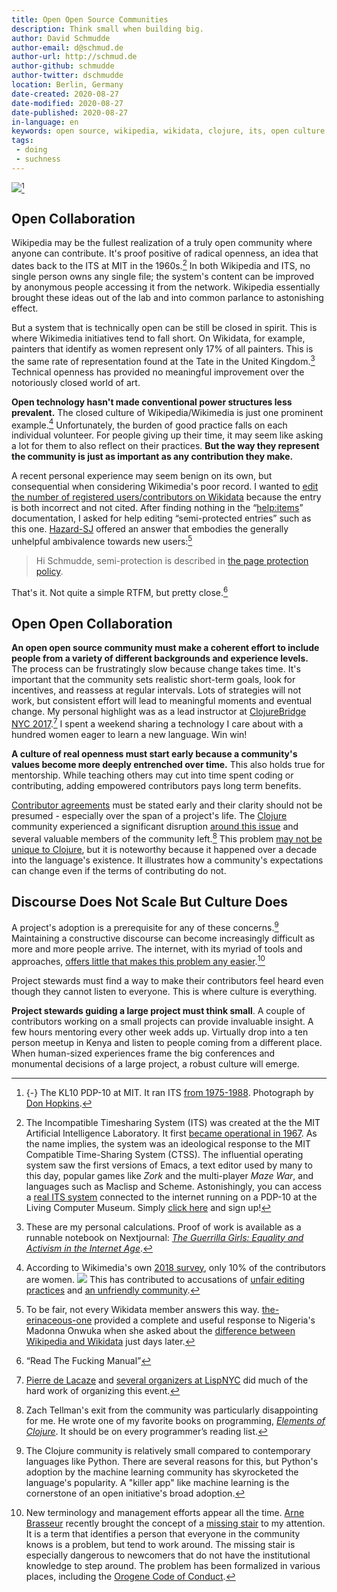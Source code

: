 ```yaml
---
title: Open Open Source Communities
description: Think small when building big.
author: David Schmudde
author-email: d@schmud.de
author-url: http://schmud.de
author-github: schmudde
author-twitter: dschmudde
location: Berlin, Germany
date-created: 2020-08-27
date-modified: 2020-08-27
date-published: 2020-08-27
in-language: en
keywords: open source, wikipedia, wikidata, clojure, its, open culture
tags:
 - doing
 - suchness
---
```


![](/img/2020-08-27-open-source-community/mit-mc.jpg)[^kl10-mc]

[^kl10-mc]: {-} The KL10 PDP-10 at MIT. It ran ITS [from 1975-1988](https://gunkies.org/wiki/Incompatible_Timesharing_System). Photograph by [Don Hopkins](https://en.wikipedia.org/wiki/Don_Hopkins).

## Open Collaboration

Wikipedia may be the fullest realization of a truly open community where anyone can contribute. It's proof positive of radical openness, an idea that dates back to the ITS at MIT in the 1960s.[^its] In both Wikipedia and ITS, no single person owns any single file; the system's content can be improved by anonymous people accessing it from the network. Wikipedia essentially brought these ideas out of the lab and into common parlance to astonishing effect.

[^its]: The Incompatible Timesharing System (ITS) was created at the the MIT Artificial Intelligence Laboratory. It first [became operational in 1967](https://gunkies.org/wiki/Incompatible_Timesharing_System). As the name implies, the system was an ideological response to the MIT Compatible Time-Sharing System (CTSS). The influential operating system saw the first versions of Emacs, a text editor used by many to this day, popular games like *Zork* and the multi-player *Maze War*, and languages such as Maclisp and Scheme. Astonishingly, you can access a [real ITS system](https://www.livingcomputers.org/Computer-Collection/Online-Systems.aspx) connected to the internet running on a PDP-10 at the Living Computer Museum. Simply [click here](https://gunkies.org/wiki/Incompatible_Timesharing_System) and sign up!

But a system that is technically open can be still be closed in spirit. This is where Wikimedia initiatives tend to fall short. On Wikidata, for example, painters that identify as women represent only 17% of all painters. This is the same rate of representation found at the Tate in the United Kingdom.[^nextjournal] Technical openness has provided no meaningful improvement over the notoriously closed world of art.

[^nextjournal]: These are my personal calculations. Proof of work is available as a runnable notebook on Nextjournal: *[The Guerrilla Girls: Equality and Activism in the Internet Age](https://nextjournal.com/schmudde/the-guerrilla-girls)*.

**Open technology hasn't made conventional power structures less prevalent.** The closed culture of Wikipedia/Wikimedia is just one prominent example.[^wikimedia] Unfortunately, the burden of good practice falls on each individual volunteer. For people giving up their time, it may seem like asking a lot for them to also reflect on their practices. **But the way they represent the community is just as important as any contribution they make.**

A recent personal experience may seem benign on its own, but consequential when considering Wikimedia's poor record. I wanted to [edit the number of registered users/contributors on Wikidata](https://www.wikidata.org/w/index.php?title=Wikidata:Project_chat&oldid=prev&diff=1257291968#Wikidata:_edit_the_number_of_registered_users/contributors) because the entry is both incorrect and not cited. After finding nothing in the &ldquo;[help:items](https://www.wikidata.org/wiki/Help:Items)&rdquo; documentation, I asked for help editing &ldquo;semi-protected entries&rdquo; such as this one. [Hazard-SJ](https://www.wikidata.org/wiki/User:Hazard-SJ) offered an answer that embodies the generally unhelpful ambivalence towards new users:[^wikidata-answer]

[^wikimedia]: According to Wikimedia's own [2018 survey](https://meta.wikimedia.org/wiki/Community_Insights/2018_Report), only 10% of the contributors are women. ![](/img/2020-08-27-open-source-community/gender-wikimedia-2018.png) This has contributed to accusations of [unfair editing practices](https://www.fastcompany.com/90429161/wikipedia-still-hasnt-fixed-its-colossal-gender-gap) and [an unfriendly community](https://www.wired.com/story/using-artificial-intelligence-to-fix-wikipedias-gender-problem).

[^wikidata-answer]: To be fair, not every Wikidata member answers this way. [the-erinaceous-one](https://www.wikidata.org/wiki/User:The-erinaceous-one) provided a complete and useful response to Nigeria's Madonna Onwuka when she asked about the [difference between Wikipedia and Wikidata](https://www.wikidata.org/wiki/Wikidata:Project_chat#Difference_between_Wikipedia_and_wikidata) just days later.

> Hi Schmudde, semi-protection is described in [the page protection policy](https://www.wikidata.org/wiki/Special:MyLanguage/Wikidata:Page_protection_policy).

That's it. Not quite a simple RTFM, but pretty close.[^rtfm]

[^rtfm]: &ldquo;Read The Fucking Manual&rdquo;

## Open Open Collaboration

**An open open source community must make a coherent effort to include people from a variety of different backgrounds and experience levels.** The process can be frustratingly slow because change takes time. It's important that the community sets realistic short-term goals, look for incentives, and reassess at regular intervals. Lots of strategies will not work, but consistent effort will lead to meaningful moments and eventual change. My personal highlight was as a lead instructor at [ClojureBridge NYC 2017](https://clojurebridge.org/events/2017-05-26-new-york-ny).[^pierre] I spent a weekend sharing a technology I care about with a hundred women eager to learn a new language. Win win!

[^pierre]: [Pierre de Lacaze](https://www.linkedin.com/in/pierre-de-lacaze-b11026b/) and [several organizers at LispNYC](http://www.lispnyc.org/) did much of the hard work of organizing this event.

**A culture of real openness must start early because a community's values become more deeply entrenched over time.** This also holds true for mentorship. While teaching others may cut into time spent coding or contributing, adding empowered contributors pays long term benefits.

[Contributor agreements](https://en.wikipedia.org/wiki/Contributor_License_Agreement) must be stated early and their clarity should not be presumed - especially over the span of a project's life. The [Clojure](https://clojure.org/) community experienced a significant disruption [around this issue](https://github.com/clojure/clojure-site/issues/327) and several valuable members of the community left.[^tellman] This problem [may not be unique to Clojure](https://lispcast.com/cognitect-clojure/), but it is noteworthy because it happened over a decade into the language's existence. It illustrates how a community's expectations can change even if the terms of contributing do not.

[^tellman]: Zach Tellman's exit from the community was particularly disappointing for me. He wrote one of my favorite books on programming, [*Elements of Clojure*](https://elementsofclojure.com/). It should be on every programmer’s reading list.

## Discourse Does Not Scale But Culture Does

A project's adoption is a prerequisite for any of these concerns.[^killer-app] Maintaining a constructive discourse can become increasingly difficult as more and more people arrive. The internet, with its myriad of tools and approaches, [offers little that makes this problem any easier](/posts/2020-06-23-internet-community.html).[^missing-stair]

[^killer-app]: The Clojure community is relatively small compared to contemporary languages like Python. There are several reasons for this, but Python's adoption by the machine learning community has skyrocketed the language's popularity. A "killer app" like machine learning is the cornerstone of an open initiative's broad adoption.

[^missing-stair]: New terminology and management efforts appear all the time. [Arne Brasseur](https://lambdaisland.com/) recently brought the concept of a [missing stair](https://en.m.wikipedia.org/wiki/Missing_stair) to my attention. It is a term that identifies a person that everyone in the community knows is a problem, but tend to work around. The missing stair is especially dangerous to newcomers that do not have the institutional knowledge to step around. The problem has been formalized in various places, including the [Orogene Code of Conduct](https://github.com/orogene/orogene/blob/main/CODE_OF_CONDUCT.md#moderation).

Project stewards must find a way to make their contributors feel heard even though they cannot listen to everyone. This is where culture is everything.

**Project stewards guiding a large project must think small**. A couple of contributors working on a small projects can provide invaluable insight. A few hours mentoring every other week adds up. Virtually drop into a ten person meetup in Kenya and listen to people coming from a different place. When human-sized experiences frame the big conferences and monumental decisions of a large project, a robust culture will emerge.
